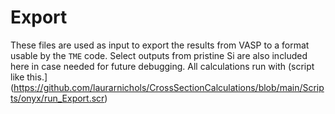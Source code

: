# Export

These files are used as input to export the results from VASP to a format usable by the `TME` code. Select outputs from pristine Si are also included here in case needed for future debugging. All calculations run with (script like this.](https://github.com/laurarnichols/CrossSectionCalculations/blob/main/Scripts/onyx/run_Export.scr)

